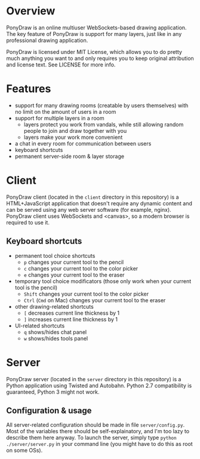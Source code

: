 Overview
========

PonyDraw is an online multiuser WebSockets-based drawing application. The key feature of PonyDraw is support for many layers, just like in any professional drawing application.

PonyDraw is licensed under MIT License, which allows you to do pretty much anything you want to and only requires you to keep original attribution and license text. See LICENSE for more info.

Features
========

- support for many drawing rooms (creatable by users themselves) with no limit on the amount of users in a room
- support for multiple layers in a room
	- layers protect you work from vandals, while still allowing random people to join and draw together with you
	- layers make your work more convenient
- a chat in every room for communication between users
- keyboard shortcuts
- permanent server-side room & layer storage

Client
======

PonyDraw client (located in the `client` directory in this repository) is a HTML+JavaScript application that doesn't require any dynamic content and can be served using any web server software (for example, nginx). PonyDraw client uses WebSockets and &lt;canvas&gt;, so a modern browser is required to use it.

Keyboard shortcuts
------------------

- permanent tool choice shortcuts
	- `p` changes your current tool to the pencil
	- `c` changes your current tool to the color picker
	- `e` changes your current tool to the eraser
- temporary tool choice modificators (those only work when your current tool is the pencil)
	- `Shift` changes your current tool to the color picker
	- `Ctrl` (`Cmd` on Mac) changes your current tool to the eraser
- other drawing-related shortcuts
	- `[` decreases current line thickness by 1
	- `]` increases current line thickness by 1
- UI-related shortcuts
	- `q` shows/hides chat panel
	- `w` shows/hides tools panel

Server
======

PonyDraw server (located in the `server` directory in this repository) is a Python application using Twisted and Autobahn. Python 2.7 compatibility is guaranteed, Python 3 might not work.

Configuration & usage
---------------------

All server-related configuration should be made in file `server/config.py`. Most of the variables there should be self-explainatory, and I'm too lazy to describe them here anyway. To launch the server, simply type `python ./server/server.py` in your command line (you might have to do this as root on some OSs).
